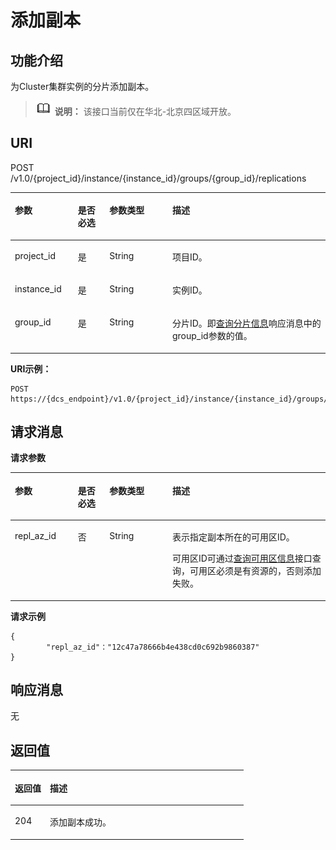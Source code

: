 # 添加副本<a name="dcs-api-191029001"></a>

## 功能介绍<a name="section1899194051513"></a>

为Cluster集群实例的分片添加副本。

>![](public_sys-resources/icon-note.gif) **说明：** 
>该接口当前仅在华北-北京四区域开放。

## URI<a name="section71061740171514"></a>

POST /v1.0/\{project\_id\}/instance/\{instance\_id\}/groups/\{group\_id\}/replications

<a name="table15110184012150"></a>
<table><thead align="left"><tr id="row15343124051516"><th class="cellrowborder" valign="top" width="20%" id="mcps1.1.5.1.1"><p id="p03433405159"><a name="p03433405159"></a><a name="p03433405159"></a>参数</p>
</th>
<th class="cellrowborder" valign="top" width="10%" id="mcps1.1.5.1.2"><p id="p1334434001510"><a name="p1334434001510"></a><a name="p1334434001510"></a>是否必选</p>
</th>
<th class="cellrowborder" valign="top" width="20%" id="mcps1.1.5.1.3"><p id="p634464012157"><a name="p634464012157"></a><a name="p634464012157"></a>参数类型</p>
</th>
<th class="cellrowborder" valign="top" width="50%" id="mcps1.1.5.1.4"><p id="p16344114061520"><a name="p16344114061520"></a><a name="p16344114061520"></a>描述</p>
</th>
</tr>
</thead>
<tbody><tr id="row16345144031518"><td class="cellrowborder" valign="top" width="20%" headers="mcps1.1.5.1.1 "><p id="p134818405157"><a name="p134818405157"></a><a name="p134818405157"></a>project_id</p>
</td>
<td class="cellrowborder" valign="top" width="10%" headers="mcps1.1.5.1.2 "><p id="p113491340101512"><a name="p113491340101512"></a><a name="p113491340101512"></a>是</p>
</td>
<td class="cellrowborder" valign="top" width="20%" headers="mcps1.1.5.1.3 "><p id="p1835034017154"><a name="p1835034017154"></a><a name="p1835034017154"></a>String</p>
</td>
<td class="cellrowborder" valign="top" width="50%" headers="mcps1.1.5.1.4 "><p id="p2035016400151"><a name="p2035016400151"></a><a name="p2035016400151"></a>项目ID。</p>
</td>
</tr>
<tr id="row23501940191519"><td class="cellrowborder" valign="top" width="20%" headers="mcps1.1.5.1.1 "><p id="p63501340141514"><a name="p63501340141514"></a><a name="p63501340141514"></a>instance_id</p>
</td>
<td class="cellrowborder" valign="top" width="10%" headers="mcps1.1.5.1.2 "><p id="p1835018401158"><a name="p1835018401158"></a><a name="p1835018401158"></a>是</p>
</td>
<td class="cellrowborder" valign="top" width="20%" headers="mcps1.1.5.1.3 "><p id="p8350540141516"><a name="p8350540141516"></a><a name="p8350540141516"></a>String</p>
</td>
<td class="cellrowborder" valign="top" width="50%" headers="mcps1.1.5.1.4 "><p id="p143501540111510"><a name="p143501540111510"></a><a name="p143501540111510"></a>实例ID。</p>
</td>
</tr>
<tr id="row1035054020153"><td class="cellrowborder" valign="top" width="20%" headers="mcps1.1.5.1.1 "><p id="p1735024019155"><a name="p1735024019155"></a><a name="p1735024019155"></a>group_id</p>
</td>
<td class="cellrowborder" valign="top" width="10%" headers="mcps1.1.5.1.2 "><p id="p4350340121516"><a name="p4350340121516"></a><a name="p4350340121516"></a>是</p>
</td>
<td class="cellrowborder" valign="top" width="20%" headers="mcps1.1.5.1.3 "><p id="p135034021514"><a name="p135034021514"></a><a name="p135034021514"></a>String</p>
</td>
<td class="cellrowborder" valign="top" width="50%" headers="mcps1.1.5.1.4 "><p id="p43501040171518"><a name="p43501040171518"></a><a name="p43501040171518"></a>分片ID。即<a href="查询分片信息1.md">查询分片信息</a>响应消息中的group_id参数的值。</p>
</td>
</tr>
</tbody>
</table>

**URI示例：**

```
POST https://{dcs_endpoint}/v1.0/{project_id}/instance/{instance_id}/groups/{group_id}/replications
```

## 请求消息<a name="section1913184071519"></a>

**请求参数**

<a name="table15132144015157"></a>
<table><thead align="left"><tr id="row123511402156"><th class="cellrowborder" valign="top" width="20%" id="mcps1.1.5.1.1"><p id="p15351194018152"><a name="p15351194018152"></a><a name="p15351194018152"></a>参数</p>
</th>
<th class="cellrowborder" valign="top" width="10%" id="mcps1.1.5.1.2"><p id="p10351134015158"><a name="p10351134015158"></a><a name="p10351134015158"></a>是否必选</p>
</th>
<th class="cellrowborder" valign="top" width="20%" id="mcps1.1.5.1.3"><p id="p1235174031511"><a name="p1235174031511"></a><a name="p1235174031511"></a>参数类型</p>
</th>
<th class="cellrowborder" valign="top" width="50%" id="mcps1.1.5.1.4"><p id="p23511740121513"><a name="p23511740121513"></a><a name="p23511740121513"></a>描述</p>
</th>
</tr>
</thead>
<tbody><tr id="row6351440101512"><td class="cellrowborder" valign="top" width="20%" headers="mcps1.1.5.1.1 "><p id="p7351104014153"><a name="p7351104014153"></a><a name="p7351104014153"></a>repl_az_id</p>
</td>
<td class="cellrowborder" valign="top" width="10%" headers="mcps1.1.5.1.2 "><p id="p12351154021510"><a name="p12351154021510"></a><a name="p12351154021510"></a>否</p>
</td>
<td class="cellrowborder" valign="top" width="20%" headers="mcps1.1.5.1.3 "><p id="p15351124041519"><a name="p15351124041519"></a><a name="p15351124041519"></a>String</p>
</td>
<td class="cellrowborder" valign="top" width="50%" headers="mcps1.1.5.1.4 "><p id="p1896761918222"><a name="p1896761918222"></a><a name="p1896761918222"></a>表示指定副本所在的可用区ID。</p>
<p id="p1435117405158"><a name="p1435117405158"></a><a name="p1435117405158"></a>可用区ID可通过<a href="查询可用区信息1.md">查询可用区信息</a>接口查询，可用区必须是有资源的，否则添加失败。</p>
</td>
</tr>
</tbody>
</table>

**请求示例**

```
{
        "repl_az_id"："12c47a78666b4e438cd0c692b9860387"
}
```

## 响应消息<a name="section714374081518"></a>

无

## 返回值<a name="section91451240111517"></a>

<a name="table0145040181518"></a>
<table><thead align="left"><tr id="row19351104017157"><th class="cellrowborder" valign="top" width="15%" id="mcps1.1.3.1.1"><p id="p1935134014156"><a name="p1935134014156"></a><a name="p1935134014156"></a>返回值</p>
</th>
<th class="cellrowborder" valign="top" width="85%" id="mcps1.1.3.1.2"><p id="p1835111404151"><a name="p1835111404151"></a><a name="p1835111404151"></a>描述</p>
</th>
</tr>
</thead>
<tbody><tr id="row535116409156"><td class="cellrowborder" valign="top" width="15%" headers="mcps1.1.3.1.1 "><p id="p11352154051518"><a name="p11352154051518"></a><a name="p11352154051518"></a>204</p>
</td>
<td class="cellrowborder" valign="top" width="85%" headers="mcps1.1.3.1.2 "><p id="p53526404157"><a name="p53526404157"></a><a name="p53526404157"></a>添加副本成功。</p>
</td>
</tr>
</tbody>
</table>


